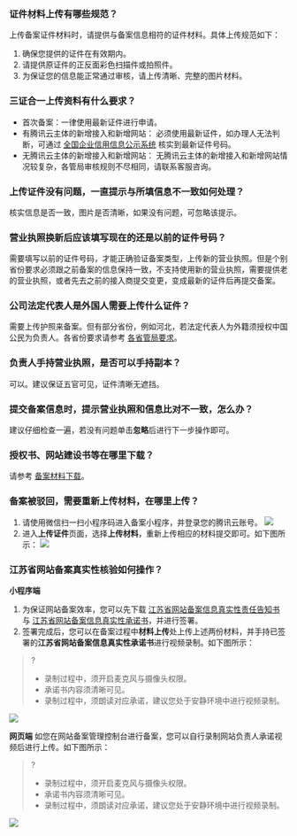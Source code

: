 ### 证件材料上传有哪些规范？
上传备案证件材料时，请提供与备案信息相符的证件材料。具体上传规范如下：

1. 确保您提供的证件在有效期内。
2. 请提供原证件的正反面彩色扫描件或拍照件。
3. 为保证您的信息能正常通过审核，请上传清晰、完整的图片材料。

### 三证合一上传资料有什么要求？
- 首次备案：一律使用最新证件进行申请。
- 有腾讯云主体的新增接入和新增网站： 必须使用最新证件，如办理人无法判断，可通过 [全国企业信用信息公示系统](http://www.gsxt.gov.cn/index.html) 核实到最新证件号码。
- 无腾讯云主体的新增接入和新增网站： 无腾讯云主体的新增接入和新增网站情况较复杂，各管局审核规则不尽相同，请联系客服咨询。

### 上传证件没有问题，一直提示与所填信息不一致如何处理？
核实信息是否一致，图片是否清晰，如果没有问题，可忽略该提示。 

### 营业执照换新后应该填写现在的还是以前的证件号码？
需要填写以前的证件号码，才能正确验证备案类型，上传新的营业执照。但是个别省份要求必须跟之前备案的信息保持一致，不支持使用新的营业执照，需要提供老的营业执照，或者先去之前的接入商提交变更，变成最新的证件后再提交备案。 

### 公司法定代表人是外国人需要上传什么证件？
需要上传护照来备案。但有部分省份，例如河北，若法定代表人为外籍须授权中国公民为负责人。各省份要求请参考 [各省管局要求](https://cloud.tencent.com/document/product/243/3474)。 

### 负责人手持营业执照，是否可以手持副本？
可以。建议保证五官可见，证件清晰无遮挡。

### 提交备案信息时，提示营业执照和信息比对不一致，怎么办？
建议仔细检查一遍，若没有问题单击**忽略**后进行下一步操作即可。 


### 授权书、网站建设书等在哪里下载？
请参考 [备案材料下载](https://cloud.tencent.com/document/product/243/14968)。

### 备案被驳回，需要重新上传材料，在哪里上传？
1. 请使用微信扫一扫小程序码进入备案小程序，并登录您的腾讯云账号。
![](https://main.qcloudimg.com/raw/733c9e36fac545bfc6b216218818f26b.jpg)
2. 进入**上传证件**页面，选择**上传材料**，重新上传相应的材料提交即可。如下图所示：
![](https://main.qcloudimg.com/raw/dd246a0b0464030b828d9f985b6ccfa2.jpg)

### 江苏省网站备案真实性核验如何操作？[](id:step)
**小程序端**
1. 为保证网站备案效率，您可以先下载 [江苏省网站备案信息真实性责任告知书](https://cloud.tencent.com/document/product/243/14968#notification) 与 [江苏省网站备案信息真实性承诺书](https://cloud.tencent.com/document/product/243/14968#authenticitycommitmentLetter)，并进行签署。
2. 签署完成后，您可以在备案过程中**材料上传**处上传上述两份材料，并手持已签署的**江苏省网站备案信息真实性承诺书**进行视频录制。如下图所示：
>?
>- 录制过程中，须开启麦克风与摄像头权限。
>- 承诺书内容须清晰可见。
>- 录制过程中，须朗读对应承诺，建议您处于安静环境中进行视频录制。
>
![](https://main.qcloudimg.com/raw/dadca021399e5f3f628cc0dd8dc6e59e.png)

**网页端**
如您在网站备案管理控制台进行备案，您可以自行录制网站负责人承诺视频后进行上传。如下图所示：
>?
>- 录制过程中，须开启麦克风与摄像头权限。
>- 承诺书内容须清晰可见。
>- 录制过程中，须朗读对应承诺，建议您处于安静环境中进行视频录制。
>
![](https://main.qcloudimg.com/raw/73812a615b09cd4c808f2fd268d535ab.png)

